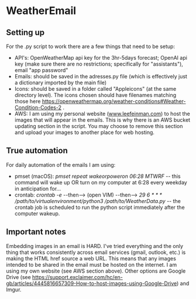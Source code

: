 # WeatherEmail

## Setting up
For the .py script to work there are a few things that need to be setup:
- API's: OpenWeatherMap api key for the 3hr-5days forecast; OpenAI api key (make sure there are no restrictions; specifically for "assistants"), email "app password"
- Emails: should be saved in the adresses.py file (which is effectively just a dictionary imported by the main file)
- Icons: should be saved in a folder called "Appleicons" (at the same directory level). The icons chosen should have filenames matching those here https://openweathermap.org/weather-conditions#Weather-Condition-Codes-2 .
- AWS: I am using my personal website (www.leefeinman.com) to host the images that will appear in the emails. This is why there is an AWS bucket updating section in the script. You may choose to remove this section and upload your images to another place for web hosting.

## True automation
For daily automation of the emails I am using:
- pmset (macOS): _pmset repeat wakeorpoweron 06:28 MTWRF_ -- this command will wake up OR turn on my computer at 6:28 every weekday in anticipation for... 
- crontab: _crontab -e_ --then--> (open VIM) --then--> _29 6 * * * /path/to/virtualenvironment/python3 /path/to/WeatherData.py_ -- the crontab job is scheduled to run the python script immediately after the computer wakeup.

## Important notes
Embedding images in an email is HARD. I've tried everything and the only thing that works consistently across email services (gmail, outlook, etc.) is making the HTML href source a web URL. This means that any images intended to be shared in the email must be hosted on the internet. I am using my own website (see AWS section above). Other options are Google Drive (see https://support.exclaimer.com/hc/en-gb/articles/4445816657309-How-to-host-images-using-Google-Drive) and Imgur.
